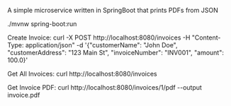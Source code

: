 
A simple microservice written in SpringBoot that prints PDFs from JSON

./mvnw spring-boot:run


Create Invoice:
curl -X POST http://localhost:8080/invoices -H "Content-Type: application/json" -d '{"customerName": "John Doe", "customerAddress": "123 Main St", "invoiceNumber": "INV001", "amount": 100.0}'

Get All Invoices:
curl http://localhost:8080/invoices

Get Invoice PDF:
curl http://localhost:8080/invoices/1/pdf --output invoice.pdf
